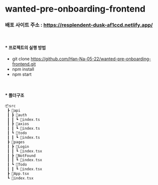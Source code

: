 # wanted-pre-onboarding-frontend

### 배포 사이트 주소 : https://resplendent-dusk-af1ccd.netlify.app/

<br />

#### \* 프로젝트의 실행 방법

- git clone https://github.com/Han-Na-05-22/wanted-pre-onboarding-frontend.git
- npm install
- npm start

<br />

#### \* 폴더구조

```swift
📦src
 ┣ 📂api
 ┃ ┣ 📂auth
 ┃ ┃ ┗ 📜index.ts
 ┃ ┣ 📂axios
 ┃ ┃ ┗ 📜index.ts
 ┃ ┗ 📂todo
 ┃ ┃ ┗ 📜index.ts
 ┣ 📂pages
 ┃ ┣ 📂Login
 ┃ ┃ ┗ 📜index.tsx
 ┃ ┣ 📂NotFound
 ┃ ┃ ┗ 📜index.tsx
 ┃ ┗ 📂Todo
 ┃ ┃ ┗ 📜index.tsx
 ┣ 📜App.tsx
 ┗ 📜index.tsx
```

